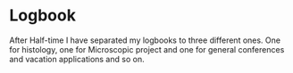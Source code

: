 # Logbook

After Half-time I have separated my logbooks to three different ones. One for histology, one for Microscopic project and one for general conferences and vacation applications and so on.
